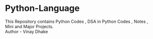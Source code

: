 # Python-Language
This Repository contains Python Codes , DSA in Python Codes , Notes  , Mini and Major Projects. 
<br>
Author - Vinay Dhake
